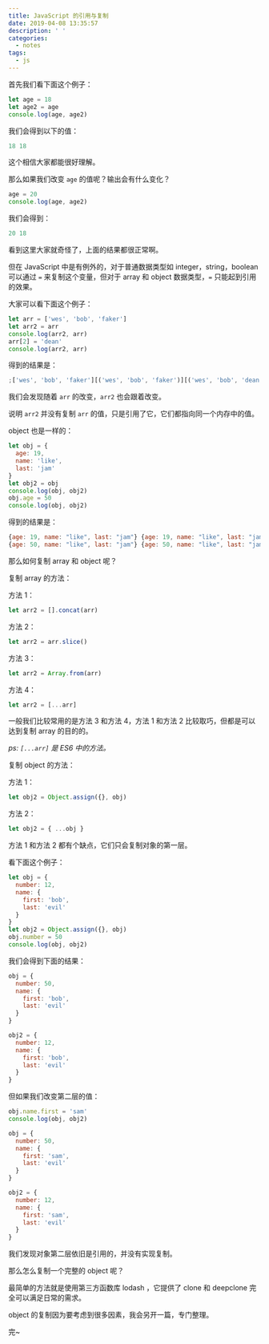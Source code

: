 ```yaml
---
title: JavaScript 的引用与复制
date: 2019-04-08 13:35:57
description: ' '
categories:
  - notes
tags:
  - js
---
```


首先我们看下面这个例子：

```js
let age = 18
let age2 = age
console.log(age, age2)
```

我们会得到以下的值：

```js
18 18
```

这个相信大家都能很好理解。

那么如果我们改变 `age` 的值呢？输出会有什么变化？

```js
age = 20
console.log(age, age2)
```

我们会得到：

```js
20 18
```

看到这里大家就奇怪了，上面的结果都很正常啊。

但在 JavaScript 中是有例外的，对于普通数据类型如 integer，string，boolean 可以通过 `=` 来复制这个变量，但对于 array 和 object 数据类型，`=` 只能起到引用的效果。

大家可以看下面这个例子：

```js
let arr = ['wes', 'bob', 'faker']
let arr2 = arr
console.log(arr2, arr)
arr[2] = 'dean'
console.log(arr2, arr)
```

得到的结果是：

```js
;['wes', 'bob', 'faker'][('wes', 'bob', 'faker')][('wes', 'bob', 'dean')][('wes', 'bob', 'dean')]
```

我们会发现随着 `arr` 的改变，`arr2` 也会跟着改变。

说明 `arr2` 并没有复制 `arr` 的值，只是引用了它，它们都指向同一个内存中的值。

object 也是一样的：

```js
let obj = {
  age: 19,
  name: 'like',
  last: 'jam'
}
let obj2 = obj
console.log(obj, obj2)
obj.age = 50
console.log(obj, obj2)
```

得到的结果是：

```js
{age: 19, name: "like", last: "jam"} {age: 19, name: "like", last: "jam"}
{age: 50, name: "like", last: "jam"} {age: 50, name: "like", last: "jam"}
```

那么如何复制 array 和 object 呢？

复制 array 的方法：

方法 1：

```js
let arr2 = [].concat(arr)
```

方法 2：

```js
let arr2 = arr.slice()
```

方法 3：

```js
let arr2 = Array.from(arr)
```

方法 4：

```js
let arr2 = [...arr]
```

一般我们比较常用的是方法 3 和方法 4，方法 1 和方法 2 比较取巧，但都是可以达到复制 array 的目的的。

_ps: `[...arr]` 是 ES6 中的方法。_

复制 object 的方法：

方法 1：

```js
let obj2 = Object.assign({}, obj)
```

方法 2：

```js
let obj2 = { ...obj }
```

方法 1 和方法 2 都有个缺点，它们只会复制对象的第一层。

看下面这个例子：

```js
let obj = {
  number: 12,
  name: {
    first: 'bob',
    last: 'evil'
  }
}
let obj2 = Object.assign({}, obj)
obj.number = 50
console.log(obj, obj2)
```

我们会得到下面的结果：

```js
obj = {
  number: 50,
  name: {
    first: 'bob',
    last: 'evil'
  }
}

obj2 = {
  number: 12,
  name: {
    first: 'bob',
    last: 'evil'
  }
}
```

但如果我们改变第二层的值：

```js
obj.name.first = 'sam'
console.log(obj, obj2)
```

```js
obj = {
  number: 50,
  name: {
    first: 'sam',
    last: 'evil'
  }
}

obj2 = {
  number: 12,
  name: {
    first: 'sam',
    last: 'evil'
  }
}
```

我们发现对象第二层依旧是引用的，并没有实现复制。

那么怎么复制一个完整的 object 呢？

最简单的方法就是使用第三方函数库 lodash ，它提供了 clone 和 deepclone 完全可以满足日常的需求。

object 的复制因为要考虑到很多因素，我会另开一篇，专门整理。

完~
